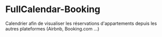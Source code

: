# FullCalendar-Booking

Calendrier afin de visualiser les réservations d'appartements depuis les autres plateformes (Airbnb, Booking.com ...)
